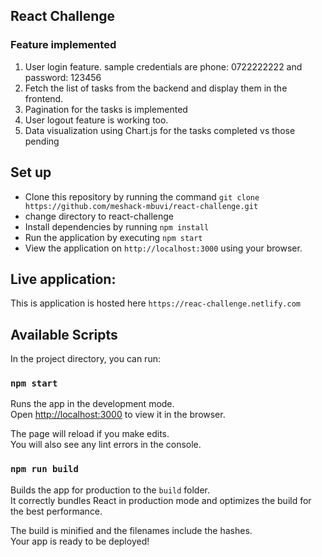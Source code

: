 ## React Challenge

### Feature implemented

1. User login feature. sample credentials are phone: 0722222222 and password: 123456
2. Fetch the list of tasks from the backend and display them in the frontend.
3. Pagination for the tasks is implemented
4. User logout feature is working too.
5. Data visualization using Chart.js for the tasks completed vs those pending

## Set up

- Clone this repository by running the command
  `git clone https://github.com/meshack-mbuvi/react-challenge.git`
- change directory to react-challenge
- Install dependencies by running `npm install`
- Run the application by executing `npm start`
- View the application on `http://localhost:3000` using your browser.

## Live application:

This is application is hosted here `https://reac-challenge.netlify.com`

## Available Scripts

In the project directory, you can run:

### `npm start`

Runs the app in the development mode.<br>
Open [http://localhost:3000](http://localhost:3000) to view it in the browser.

The page will reload if you make edits.<br>
You will also see any lint errors in the console.

### `npm run build`

Builds the app for production to the `build` folder.<br>
It correctly bundles React in production mode and optimizes the build for the best performance.

The build is minified and the filenames include the hashes.<br>
Your app is ready to be deployed!
